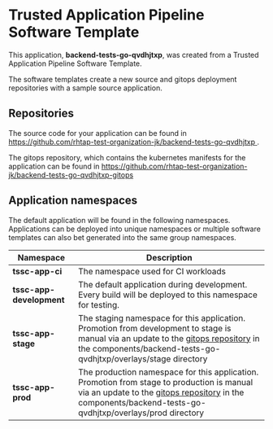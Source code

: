# Trusted Application Pipeline Software Template

This application, **backend-tests-go-qvdhjtxp**, was created from a Trusted Application Pipeline Software Template.

The software templates create a new source and gitops deployment repositories with a sample source application. 

## Repositories

The source code for your application can be found in [https://github.com/rhtap-test-organization-jk/backend-tests-go-qvdhjtxp ](https://github.com/rhtap-test-organization-jk/backend-tests-go-qvdhjtxp ).
 
The gitops repository, which contains the kubernetes manifests for the application can be found in 
[https://github.com/rhtap-test-organization-jk/backend-tests-go-qvdhjtxp-gitops ](https://github.com/rhtap-test-organization-jk/backend-tests-go-qvdhjtxp-gitops ) 

## Application namespaces 

The default application will be found in the following namespaces. Applications can be deployed into unique namespaces or multiple software templates can also bet generated into the same group namespaces.  

|  Namespace   |  Description   |  
| -------- | -------- |
| **tssc-app-ci** | The namespace used for CI workloads |
| **tssc-app-development** | The default application during development. Every build will be deployed to this namespace for testing. |
| **tssc-app-stage** | The staging namespace for this application. Promotion from development to stage is manual via an update to the [gitops repository](https://github.com/rhtap-test-organization-jk/backend-tests-go-qvdhjtxp-gitops ) in the components/backend-tests-go-qvdhjtxp/overlays/stage directory |
| **tssc-app-prod** | The production namespace for this application. Promotion from stage to production is manual via an update to the [gitops repository](https://github.com/rhtap-test-organization-jk/backend-tests-go-qvdhjtxp-gitops ) in the components/backend-tests-go-qvdhjtxp/overlays/prod directory |